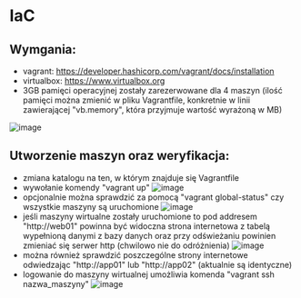 # IaC

## Wymgania:
- vagrant: https://developer.hashicorp.com/vagrant/docs/installation
- virtualbox: https://www.virtualbox.org
- 3GB pamięci operacyjnej zostały zarezerwowane dla 4 maszyn (ilość pamięci można zmienić w pliku Vagrantfile, konkretnie w linii zawierającej "vb.memory", która przyjmuje wartość wyrażoną w MB)

![image](https://github.com/bmajczak/IaC/assets/145698965/6629a318-02ab-4918-856e-b931729dec33)


## Utworzenie maszyn oraz weryfikacja:
- zmiana katalogu na ten, w którym znajduje się Vagrantfile
- wywołanie komendy "vagrant up"
  ![image](https://github.com/bmajczak/IaC/assets/145698965/c7f5d9f5-c093-467c-8fc0-550079a56045)
- opcjonalnie można sprawdzić za pomocą "vagrant global-status" czy wszystkie maszyny są uruchomione
  ![image](https://github.com/bmajczak/IaC/assets/145698965/60db569e-8ae4-4538-95ed-6ad817392b0a)
- jeśli maszyny wirtualne zostały uruchomione to pod addresem "http://web01" powinna być widoczna strona internetowa z tabelą wypełnioną danymi z bazy danych oraz przy odświeżaniu powinien zmieniać się serwer http (chwilowo nie do odróżnienia) 
![image](https://github.com/bmajczak/IaC/assets/145698965/da42903c-490e-488b-a2b0-07039a38191e)
- można również sprawdzić poszczególne strony internetowe odwiedzając "http://app01" lub "http://app02" (aktualnie są identyczne)
- logowanie do maszyny wirtualnej umożliwia komenda "vagrant ssh nazwa_maszyny"
![image](https://github.com/bmajczak/IaC/assets/145698965/b5624843-4fb6-4bf2-b78f-07d50cedeac5)
